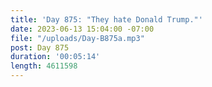 ```yaml
---
title: 'Day 875: "They hate Donald Trump."'
date: 2023-06-13 15:04:00 -07:00
file: "/uploads/Day-B875a.mp3"
post: Day 875
duration: '00:05:14'
length: 4611598
---
```


